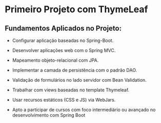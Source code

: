 # Primeiro Projeto com ThymeLeaf
## Fundamentos Aplicados no Projeto:

- Configurar aplicação baseadas no Spring-Boot.

- Desenvolver aplicações web com o Spring MVC.

- Mapeamento objeto-relacional com JPA.

- Implementar a camada de persistência com o padrão DAO.

- Validação de formulários no lado servidor com Bean Validation.

- Trabalhar com views baseadas no template Thymeleaf.

- Usar recursos estáticos (CSS e JS) via WebJars.

- Apto a participar de cursos com foco intermediário ou avançado no desenvolvimento com Spring Boot
